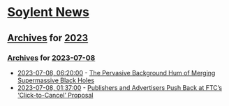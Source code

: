 # [Soylent News](../../../README.md)

## [Archives](../../index.md) for [2023](../index.md)

### [Archives](../../index.md) for [2023-07-08](index.md)

* [2023-07-08, 06:20:00](https://soylentnews.org/article.pl?sid=23/07/07/0230222&from=rss) - [The Pervasive Background Hum of Merging Supermassive Black Holes](https://soylentnews.org/article.pl?sid=23/07/07/0230222&from=rss)
* [2023-07-08, 01:37:00](https://soylentnews.org/article.pl?sid=23/07/07/0218224&from=rss) - [Publishers and Advertisers Push Back at FTC’s ‘Click-to-Cancel’ Proposal](https://soylentnews.org/article.pl?sid=23/07/07/0218224&from=rss)
